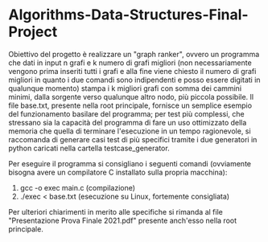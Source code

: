 # Algorithms-Data-Structures-Final-Project
Obiettivo del progetto è realizzare un "graph ranker", ovvero un programma che dati in input n grafi e k numero di grafi migliori (non necessariamente vengono
prima inseriti tutti i grafi e alla fine viene chiesto il numero di grafi migliori in quanto i due comandi sono indipendenti e posso essere digitati in qualunque momento)
stampa i k migliori grafi con somma dei cammini minimi, dalla sorgente verso qualunque altro nodo, più piccola possibile.
Il file base.txt, presente nella root principale, fornisce un semplice esempio del funzionamento basilare del programma; per test più complessi, che stressano sia
la capacità del programma di fare un uso ottimizzato della memoria che quella di terminare l'esecuzione in un tempo ragionevole, si raccomanda di generare casi test di più
specifici tramite i due generatori in python caricati nella cartella testcase_generator.

Per eseguire il programma si consigliano i seguenti comandi (ovviamente bisogna avere un compilatore C installato sulla propria macchina):
1. gcc -o exec main.c (compilazione)
2. ./exec < base.txt (esecuzione su Linux, fortemente consigliata)

Per ulteriori chiarimenti in merito alle specifiche si rimanda al file "Presentazione Prova Finale 2021.pdf" presente anch'esso nella root principale.
